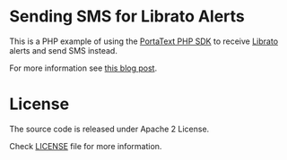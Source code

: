 # Sending SMS for Librato Alerts

This is a PHP example of using the [PortaText PHP SDK](https://github.com/PortaText/php-sdk) to receive
[Librato](http://www.librato.com/) alerts and send SMS instead.

For more information see [this blog post](http://blog.portatext.com/2016/01/27/sending-librato-alerts-as-sms-with-group-messaging/).

# License
The source code is released under Apache 2 License.

Check [LICENSE](https://github.com/PortaText/php-sdk/blob/master/LICENSE) file for more information.
